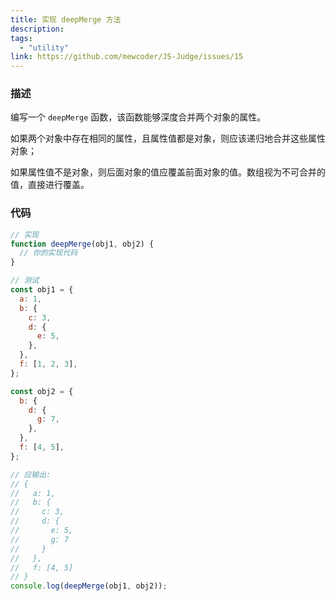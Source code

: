 ```yaml
---
title: 实现 deepMerge 方法
description:
tags:
  - "utility"
link: https://github.com/mewcoder/JS-Judge/issues/15 
---
```


### 描述

编写一个 `deepMerge` 函数，该函数能够深度合并两个对象的属性。

如果两个对象中存在相同的属性，且属性值都是对象，则应该递归地合并这些属性对象；

如果属性值不是对象，则后面对象的值应覆盖前面对象的值。数组视为不可合并的值，直接进行覆盖。

### 代码

```js
// 实现
function deepMerge(obj1, obj2) {
  // 你的实现代码
}

// 测试
const obj1 = {
  a: 1,
  b: {
    c: 3,
    d: {
      e: 5,
    },
  },
  f: [1, 2, 3],
};

const obj2 = {
  b: {
    d: {
      g: 7,
    },
  },
  f: [4, 5],
};

// 应输出:
// {
//   a: 1,
//   b: {
//     c: 3,
//     d: {
//       e: 5,
//       g: 7
//     }
//   },
//   f: [4, 5]
// }
console.log(deepMerge(obj1, obj2));
```
